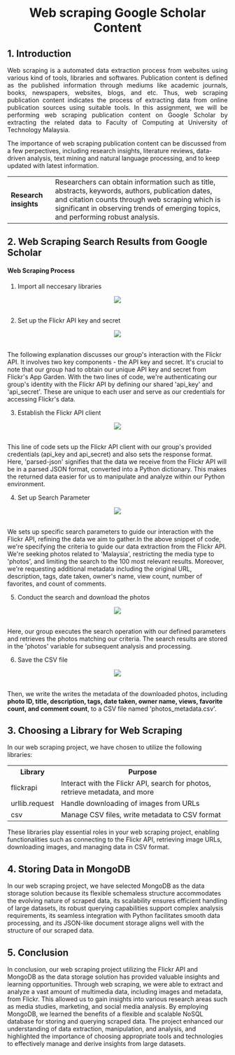 <h1 align=center>Web scraping Google Scholar Content</h1>

## 1. Introduction

<p align=justify>
Web scraping is a automated data extraction process from websites using various kind of tools, libraries and softwares. Publication content is defined as the published information through mediums like academic journals, books, newspapers, websites, blogs, and etc. Thus, web scraping publication content indicates the process of extracting data from online publication sources using suitable tools. In this assignment, we will be performing web scraping publication content on Google Scholar by extracting the related data to Faculty of Computing at University of Technology Malaysia. 

The importance of web scraping publication content can be discussed from a few perpectives, including research insights, literature reviews, data-driven analysis, text mining and natural language processing, and to keep updated with latest information. 
</p>
<table>
<tr>
<td>
<b>Research insights</b>
</td>
<td>
Researchers can obtain information such as title, abstracts, keywords, authors, publication dates, and citation counts through web scraping which is significant in observing trends of emerging topics, and performing robust analysis. 
</td>
</tr>

</table>


## 2. Web Scraping Search Results from Google Scholar

<p align=justify></p>

<h4> Web Scraping Process </h4>

1. Import all neccesary libraries

<div align="center">
  <img src="https://github.com/drshahizan/special-topic-data-engineering/assets/95403713/f5e361c7-fa79-4c35-ba07-46c37cf3600c">
</div></br>

2. Set up the Flickr API key and secret

<div align="center">
  <img src="https://github.com/drshahizan/special-topic-data-engineering/assets/95403713/8b8bd541-8f78-4f28-ad0c-48db1520a207">
</div></br>

The following explanation discusses our group's interaction with the Flickr API. It involves two key components - the API key and secret. It's crucial to note that our group had to obtain our unique API key and secret from Flickr's App Garden. With the two lines of code, we're authenticating our group's identity with the Flickr API by defining our shared 'api_key' and 'api_secret'. These are unique to each user and serve as our credentials for accessing Flickr's data.

3. Establish the Flickr API client

<div align="center">
  <img src="https://github.com/drshahizan/special-topic-data-engineering/assets/95403713/8f2ab77b-d7d6-4775-94d4-1ddf4824293e">
</div></br>

This line of code sets up the Flickr API client with our group's provided credentials (api_key and api_secret) and also sets the response format. Here, 'parsed-json' signifies that the data we receive from the Flickr API will be in a parsed JSON format, converted into a Python dictionary. This makes the returned data easier for us to manipulate and analyze within our Python environment.

4. Set up Search Parameter

<div align="center">
  <img src="https://github.com/drshahizan/special-topic-data-engineering/assets/95403713/139449a4-a0fc-4b13-86ec-4bb12ca12b15">
</div></br>

 We sets up specific search parameters to guide our interaction with the Flickr API, refining the data we aim to gather.In the above snippet of code, we're specifying the criteria to guide our data extraction from the Flickr API. We're seeking photos related to 'Malaysia', restricting the media type to 'photos', and limiting the search to the 100 most relevant results. Moreover, we're requesting additional metadata including the original URL, description, tags, date taken, owner's name, view count, number of favorites, and count of comments.

5. Conduct the search and download the photos

<div align="center">
  <img src="https://github.com/drshahizan/special-topic-data-engineering/assets/95403713/40c7e3e7-2ae8-491c-ac21-f3e93e2835b0">
</div></br>

Here, our group executes the search operation with our defined parameters and retrieves the photos matching our criteria. The search results are stored in the 'photos' variable for subsequent analysis and processing.

6. Save the CSV file

<div align="center">
  <img src="https://github.com/drshahizan/special-topic-data-engineering/assets/95403713/5a041e4e-68c7-4e63-9010-a106e3344f40">
</div></br>

Then, we write the writes the metadata of the downloaded photos, including <b> photo ID, title, description, tags, date taken, owner name, views, favorite count, and comment count</b>, to a CSV file named 'photos_metadata.csv'.

## 3.  Choosing a Library for Web Scraping

In our web scraping project, we have chosen to utilize the following libraries:

<table>
  <tr>
    <th>Library</th>
    <th>Purpose</th>
  </tr>
  <tr>
    <td>flickrapi</td>
    <td>Interact with the Flickr API, search for photos, retrieve metadata, and more</td>
  </tr>
  <tr>
    <td>urllib.request</td>
    <td>Handle downloading of images from URLs</td>
  </tr>
  <tr>
    <td>csv</td>
    <td>Manage CSV files, write metadata to CSV format</td>
  </tr>
</table>

These libraries play essential roles in your web scraping project, enabling functionalities such as connecting to the Flickr API, retrieving image URLs, downloading images, and managing data in CSV format.

## 4.  Storing Data in MongoDB

In our web scraping project, we have selected MongoDB as the data storage solution because its flexible schemaless structure accommodates the evolving nature of scraped data, its scalability ensures efficient handling of large datasets, its robust querying capabilities support complex analysis requirements, its seamless integration with Python facilitates smooth data processing, and its JSON-like document storage aligns well with the structure of our scraped data.

## 5.  Conclusion

In conclusion, our web scraping project utilizing the Flickr API and MongoDB as the data storage solution has provided valuable insights and learning opportunities. Through web scraping, we were able to extract and analyze a vast amount of multimedia data, including images and metadata, from Flickr. This allowed us to gain insights into various research areas such as media studies, marketing, and social media analysis. By employing MongoDB, we learned the benefits of a flexible and scalable NoSQL database for storing and querying scraped data. The project enhanced our understanding of data extraction, manipulation, and analysis, and highlighted the importance of choosing appropriate tools and technologies to effectively manage and derive insights from large datasets.
